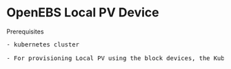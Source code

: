 # OpenEBS Local PV Device

Prerequisites
<pre>
- kubernetes cluster

- For provisioning Local PV using the block devices, the Kubernetes nodes should have block devices attached to the nodes. The block devices can optionally be formatted and mounted.
</pre>


